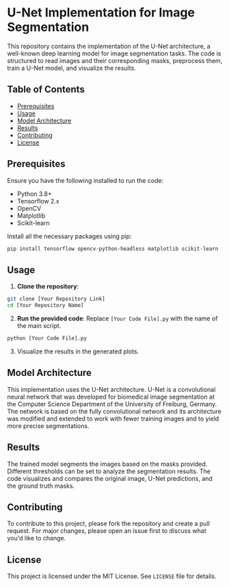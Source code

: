 # U-Net Implementation for Image Segmentation

This repository contains the implementation of the U-Net architecture, a well-known deep learning model for image segmentation tasks. The code is structured to read images and their corresponding masks, preprocess them, train a U-Net model, and visualize the results.

## Table of Contents

- [Prerequisites](#prerequisites)
- [Usage](#usage)
- [Model Architecture](#model-architecture)
- [Results](#results)
- [Contributing](#contributing)
- [License](#license)

## Prerequisites

Ensure you have the following installed to run the code:

- Python 3.8+
- Tensorflow 2.x
- OpenCV
- Matplotlib
- Scikit-learn

Install all the necessary packages using pip:

```bash
pip install tensorflow opencv-python-headless matplotlib scikit-learn
```

## Usage

1. **Clone the repository**:
```bash
git clone [Your Repository Link]
cd [Your Repository Name]
```

2. **Run the provided code**:
Replace `[Your Code File].py` with the name of the main script.

```bash
python [Your Code File].py
```

3. Visualize the results in the generated plots.

## Model Architecture

This implementation uses the U-Net architecture. U-Net is a convolutional neural network that was developed for biomedical image segmentation at the Computer Science Department of the University of Freiburg, Germany. The network is based on the fully convolutional network and its architecture was modified and extended to work with fewer training images and to yield more precise segmentations.

## Results

The trained model segments the images based on the masks provided. Different thresholds can be set to analyze the segmentation results. The code visualizes and compares the original image, U-Net predictions, and the ground truth masks.

## Contributing

To contribute to this project, please fork the repository and create a pull request. For major changes, please open an issue first to discuss what you'd like to change.

## License

This project is licensed under the MIT License. See `LICENSE` file for details.
